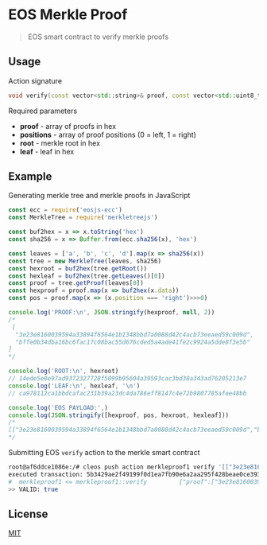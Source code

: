 # EOS Merkle Proof

> EOS smart contract to verify merkle proofs

## Usage

Action signature

```cpp
void verify(const vector<std::string>& proof, const vector<std::uint8_t>& positions, std::string root, std::string leaf)
```

Required parameters
- **proof** - array of proofs in hex
- **positions** - array of proof positions (0 = left, 1 = right)
- **root** - merkle root in hex
- **leaf** - leaf in hex

## Example

Generating merkle tree and merkle proofs in JavaScript

```js
const ecc = require('eosjs-ecc')
const MerkleTree = require('merkletreejs')

const buf2hex = x => x.toString('hex')
const sha256 = x => Buffer.from(ecc.sha256(x), 'hex')

const leaves = ['a', 'b', 'c', 'd'].map(x => sha256(x))
const tree = new MerkleTree(leaves, sha256)
const hexroot = buf2hex(tree.getRoot())
const hexleaf = buf2hex(tree.getLeaves()[0])
const proof = tree.getProof(leaves[0])
const hexproof = proof.map(x => buf2hex(x.data))
const pos = proof.map(x => (x.position === 'right')>>>0)

console.log('PROOF:\n', JSON.stringify(hexproof, null, 2))
/*
 [
  "3e23e8160039594a33894f6564e1b1348bbd7a0088d42c4acb73eeaed59c009d",
  "bffe0b34dba16bc6fac17c08bac55d676cded5a4ade41fe2c9924a5dde8f3e5b"
]
*/

console.log('ROOT:\n', hexroot)
// 14ede5e8e97ad9372327728f5099b95604a39593cac3bd38a343ad76205213e7
console.log('LEAF:\n', hexleaf, '\n')
// ca978112ca1bbdcafac231b39a23dc4da786eff8147c4e72b9807785afee48bb

console.log('EOS PAYLOAD:',)
console.log(JSON.stringify([hexproof, pos, hexroot, hexleaf]))
/*
[["3e23e8160039594a33894f6564e1b1348bbd7a0088d42c4acb73eeaed59c009d","bffe0b34dba16bc6fac17c08bac55d676cded5a4ade41fe2c9924a5dde8f3e5b"],[1,1],"14ede5e8e97ad9372327728f5099b95604a39593cac3bd38a343ad76205213e7","ca978112ca1bbdcafac231b39a23dc4da786eff8147c4e72b9807785afee48bb"]
*/
```

Submitting EOS `verify` action to the merkle smart contract

```bash
root@af6ddce1086e:/# cleos push action merkleproof1 verify '[["3e23e8160039594a33894f6564e1b1348bbd7a0088d42c4acb73eeaed59c009d","bffe0b34dba16bc6fac17c08bac55d676cded5a4ade41fe2c9924a5dde8f3e5b"],[1,1],"14ede5e8e97ad9372327728f5099b95604a39593cac3bd38a343ad76205213e7","ca978112ca1bbdcafac231b39a23dc4da786eff8147c4e72b9807785afee48bb"]' -p myaccount123@active
executed transaction: 5b3429ae2f49199f0d1ea7fb90e6a2aa295f428beae0ce39386f034db768af26  360 bytes  17504 us
#  merkleproof1 <= merkleproof1::verify         {"proof":["3e23e8160039594a33894f6564e1b1348bbd7a0088d42c4acb73eeaed59c009d","bffe0b34dba16bc6fac17c...
>> VALID: true
```

## License

[MIT](LICENSE)
